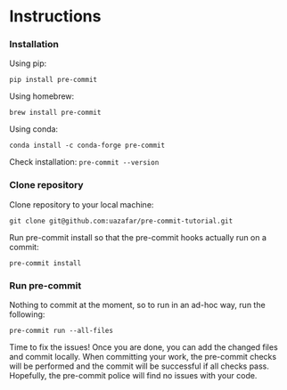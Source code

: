 # Instructions

### Installation

Using pip:

`pip install pre-commit`



 Using homebrew:

`brew install pre-commit`


Using conda:

`conda install -c conda-forge pre-commit`

Check installation:
`pre-commit --version`

### Clone repository

Clone repository to your local machine:

`git clone git@github.com:uazafar/pre-commit-tutorial.git`


Run pre-commit install so that the pre-commit hooks actually run on a commit:

`pre-commit install`


### Run pre-commit

Nothing to commit at the moment, so to run in an ad-hoc way, run the following:

`pre-commit run --all-files`

Time to fix the issues! Once you are done, you can add the changed files and commit locally. When committing your work, the pre-commit checks will be performed and the commit will be successful if all checks pass. Hopefully, the pre-commit police will find no issues with your code.
